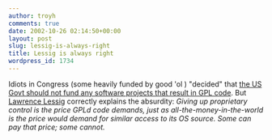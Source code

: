 ```yaml
---
author: troyh
comments: true
date: 2002-10-26 02:14:50+00:00
layout: post
slug: lessig-is-always-right
title: Lessig is always right
wordpress_id: 1734
---
```


Idiots in Congress (some heavily funded by good 'ol ) "decided" that [the US Govt should not fund any software projects that result in GPL code](http://www.wired.com/news/linux/0,1411,55989,00.html). But [Lawrence Lessig](http://cyberlaw.stanford.edu/lessig/blog/archives/2002_10.shtml#000586) correctly explains the absurdity: _Giving up proprietary control is the price GPLd code demands, just as all-the-money-in-the-world is the price  would demand for similar access to its OS source. Some can pay that price; some cannot._
